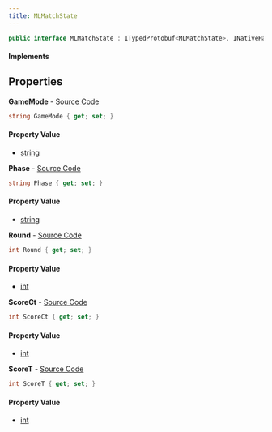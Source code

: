 ```yaml
---
title: MLMatchState
---
```


```csharp
public interface MLMatchState : ITypedProtobuf<MLMatchState>, INativeHandle
```

#### Implements

## Properties

**GameMode** - [Source Code](https://github.com/swiftly-solution/swiftlys2/blob/master/managed/src/SwiftlyS2.Generated/Protobufs/Interfaces/MLMatchState.cs#L13)

```csharp
string GameMode { get; set; }
```

#### Property Value

- [string](https://learn.microsoft.com/dotnet/api/system.string)

**Phase** - [Source Code](https://github.com/swiftly-solution/swiftlys2/blob/master/managed/src/SwiftlyS2.Generated/Protobufs/Interfaces/MLMatchState.cs#L16)

```csharp
string Phase { get; set; }
```

#### Property Value

- [string](https://learn.microsoft.com/dotnet/api/system.string)

**Round** - [Source Code](https://github.com/swiftly-solution/swiftlys2/blob/master/managed/src/SwiftlyS2.Generated/Protobufs/Interfaces/MLMatchState.cs#L19)

```csharp
int Round { get; set; }
```

#### Property Value

- [int](https://learn.microsoft.com/dotnet/api/system.int32)

**ScoreCt** - [Source Code](https://github.com/swiftly-solution/swiftlys2/blob/master/managed/src/SwiftlyS2.Generated/Protobufs/Interfaces/MLMatchState.cs#L22)

```csharp
int ScoreCt { get; set; }
```

#### Property Value

- [int](https://learn.microsoft.com/dotnet/api/system.int32)

**ScoreT** - [Source Code](https://github.com/swiftly-solution/swiftlys2/blob/master/managed/src/SwiftlyS2.Generated/Protobufs/Interfaces/MLMatchState.cs#L25)

```csharp
int ScoreT { get; set; }
```

#### Property Value

- [int](https://learn.microsoft.com/dotnet/api/system.int32)

